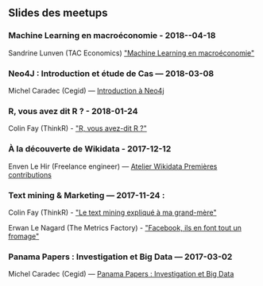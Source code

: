 ## Slides des meetups

### Machine Learning en macroéconomie - 2018--04-18

Sandrine Lunven (TAC Economics) ["Machine Learning en macroéconomie"](https://github.com/breizhdataclub/slides-meetup/blob/master/TAC%20ECONOMICS%20-%20Meetup%202018%2004%20-%20Machine%20learning%20en%20macroeconomie.pdf)

### Neo4J : Introduction et étude de Cas — 2018-03-08

Michel Caradec (Cegid) — [Introduction à Neo4j](https://michelcaradec.github.io/Neo4j%20Introduction/index.html)


### R, vous avez dit R ? - 2018-01-24

Colin Fay (ThinkR) - ["R, vous avez-dit R ?"](https://github.com/ThinkR-open/meetup-r)

### À la découverte de Wikidata - 2017-12-12

Enven Le Hir (Freelance engineer) — [Atelier Wikidata Premières contributions](https://commons.wikimedia.org/wiki/File:FR_-_Atelier_Wikidata_Premi%C3%A8res_contributions_(d%C3%A9cembre_2017,_Rennes).pdf)

### Text mining & Marketing — 2017-11-24 :

Colin Fay (ThinkR) - ["Le text mining expliqué à ma grand-mère"](https://github.com/ColinFay/conf/blob/master/2017-11-breizh-data-club/fay_colin_tm_explique_grand_mere.pdf)

Erwan Le Nagard (The Metrics Factory) - ["Facebook, ils en font tout un fromage"](https://github.com/breizhdataday/slides-meetup/blob/master/FMCG_BreizhDataClub_vf.pdf)

### Panama Papers : Investigation et Big Data — 2017-03-02

Michel Caradec (Cegid) — [Panama Papers : Investigation et Big Data](https://github.com/michelcaradec/Panama-Papers)
